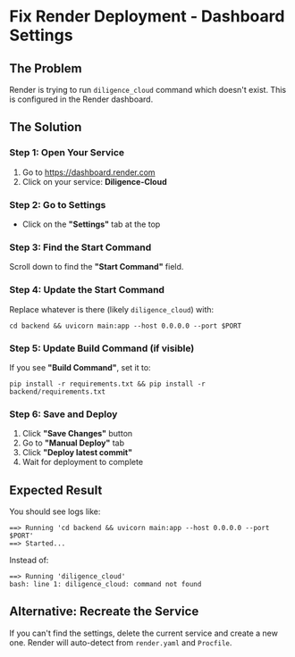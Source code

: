 # Fix Render Deployment - Dashboard Settings

## The Problem
Render is trying to run `diligence_cloud` command which doesn't exist. This is configured in the Render dashboard.

## The Solution

### Step 1: Open Your Service
1. Go to https://dashboard.render.com
2. Click on your service: **Diligence-Cloud**

### Step 2: Go to Settings
- Click on the **"Settings"** tab at the top

### Step 3: Find the Start Command
Scroll down to find the **"Start Command"** field.

### Step 4: Update the Start Command
Replace whatever is there (likely `diligence_cloud`) with:

```
cd backend && uvicorn main:app --host 0.0.0.0 --port $PORT
```

### Step 5: Update Build Command (if visible)
If you see **"Build Command"**, set it to:

```
pip install -r requirements.txt && pip install -r backend/requirements.txt
```

### Step 6: Save and Deploy
1. Click **"Save Changes"** button
2. Go to **"Manual Deploy"** tab
3. Click **"Deploy latest commit"**
4. Wait for deployment to complete

## Expected Result
You should see logs like:
```
==> Running 'cd backend && uvicorn main:app --host 0.0.0.0 --port $PORT'
==> Started...
```

Instead of:
```
==> Running 'diligence_cloud'
bash: line 1: diligence_cloud: command not found
```

## Alternative: Recreate the Service
If you can't find the settings, delete the current service and create a new one. Render will auto-detect from `render.yaml` and `Procfile`.


